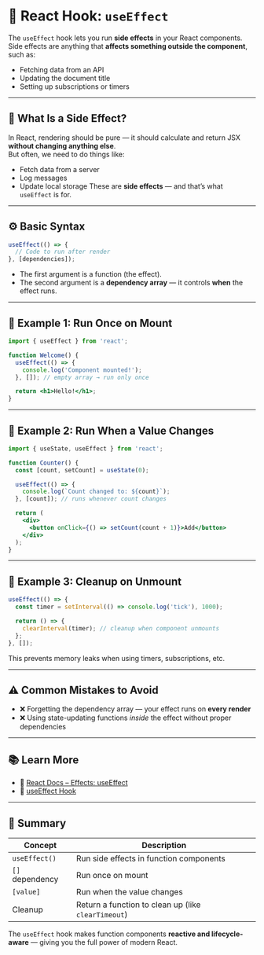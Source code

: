 # 🔄 React Hook: `useEffect`

The `useEffect` hook lets you run **side effects** in your React components. Side effects are anything that **affects something outside the component**, such as:

- Fetching data from an API
- Updating the document title
- Setting up subscriptions or timers

---

## 🧠 What Is a Side Effect?

In React, rendering should be pure — it should calculate and return JSX **without changing anything else**.  
But often, we need to do things like:

- Fetch data from a server
- Log messages
- Update local storage
  These are **side effects** — and that’s what `useEffect` is for.

---

## ⚙️ Basic Syntax

```jsx
useEffect(() => {
  // Code to run after render
}, [dependencies]);
```

- The first argument is a function (the effect).
- The second argument is a **dependency array** — it controls **when** the effect runs.

---

## 🔁 Example 1: Run Once on Mount

```jsx
import { useEffect } from 'react';

function Welcome() {
  useEffect(() => {
    console.log('Component mounted!');
  }, []); // empty array → run only once

  return <h1>Hello!</h1>;
}
```

---

## 🔄 Example 2: Run When a Value Changes

```jsx
import { useState, useEffect } from 'react';

function Counter() {
  const [count, setCount] = useState(0);

  useEffect(() => {
    console.log(`Count changed to: ${count}`);
  }, [count]); // runs whenever count changes

  return (
    <div>
      <button onClick={() => setCount(count + 1)}>Add</button>
    </div>
  );
}
```

---

## 🧹 Example 3: Cleanup on Unmount

```jsx
useEffect(() => {
  const timer = setInterval(() => console.log('tick'), 1000);

  return () => {
    clearInterval(timer); // cleanup when component unmounts
  };
}, []);
```

This prevents memory leaks when using timers, subscriptions, etc.

---

## ⚠️ Common Mistakes to Avoid

- ❌ Forgetting the dependency array — your effect runs on **every render**
- ❌ Using state-updating functions _inside_ the effect without proper dependencies

---

## 📚 Learn More

- 🔗 [React Docs – Effects: useEffect](https://react.dev/reference/react/useEffect)
- 🎥 [useEffect Hook](https://www.youtube.com/watch?v=bYFYF2GnMy8)

---

## 🚀 Summary

| Concept         | Description                                         |
| --------------- | --------------------------------------------------- |
| `useEffect()`   | Run side effects in function components             |
| `[]` dependency | Run once on mount                                   |
| `[value]`       | Run when the value changes                          |
| Cleanup         | Return a function to clean up (like `clearTimeout`) |

The `useEffect` hook makes function components **reactive and lifecycle-aware** — giving you the full power of modern React.

